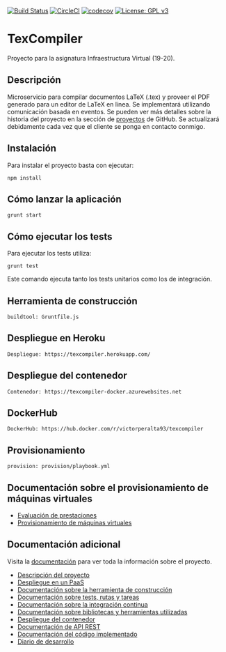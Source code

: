 [![Build Status](https://travis-ci.org/victorperalta93/IV-Proyecto.svg?branch=master)](https://travis-ci.org/victorperalta93/IV-Proyecto)
[![CircleCI](https://circleci.com/gh/victorperalta93/IV-Proyecto.svg?style=svg)](https://circleci.com/gh/victorperalta93/IV-Proyecto)
[![codecov](https://codecov.io/gh/victorperalta93/IV-Proyecto/branch/master/graph/badge.svg)](https://codecov.io/gh/victorperalta93/IV-Proyecto)
[![License: GPL v3](https://img.shields.io/badge/License-GPLv3-blue.svg)](https://www.gnu.org/licenses/gpl-3.0)

# TexCompiler
Proyecto para la asignatura Infraestructura Virtual (19-20).

## Descripción

Microservicio para compilar documentos LaTeX (.tex) y proveer el PDF generado para un editor de LaTeX en línea. Se implementará utilizando comunicación basada en eventos.
Se pueden ver más detalles sobre la historia del proyecto en la sección de [proyectos](https://github.com/victorperalta93/IV-Proyecto/projects/1) de GitHub. Se actualizará debidamente cada vez que el cliente se ponga en contacto conmigo.

## Instalación
Para instalar el proyecto basta con ejecutar:
```
npm install
```

## Cómo lanzar la aplicación
```
grunt start
```


## Cómo ejecutar los tests
Para ejecutar los tests utiliza:
```
grunt test
```
Este comando ejecuta tanto los tests unitarios como los de integración.

## Herramienta de construcción
```
buildtool: Gruntfile.js
```

## Despliegue en Heroku

```
Despliegue: https://texcompiler.herokuapp.com/
```

## Despliegue del contenedor
```
Contenedor: https://texcompiler-docker.azurewebsites.net
```

## DockerHub
```
DockerHub: https://hub.docker.com/r/victorperalta93/texcompiler
```

## Provisionamiento
```
provision: provision/playbook.yml
```

## Documentación sobre el provisionamiento de máquinas virtuales
* [Evaluación de prestaciones](https://victorperalta93.github.io/IV-Proyecto/#/eleccion_so)
* [Provisionamiento de máquinas virtuales](https://victorperalta93.github.io/IV-Proyecto/#/provisionamiento)

## Documentación adicional
Visita la [documentación](https://victorperalta93.github.io/IV-Proyecto) para ver toda la información sobre el proyecto.

* [Descripción del proyecto](https://victorperalta93.github.io/IV-Proyecto/#/descripcion)
* [Despliegue en un PaaS](https://victorperalta93.github.io/IV-Proyecto/#/paas)
* [Documentación sobre la herramienta de construcción](https://victorperalta93.github.io/IV-Proyecto/#/tools_construccion)
* [Documentación sobre tests, rutas y tareas](https://victorperalta93.github.io/IV-Proyecto/#/tests)
* [Documentación sobre la integración continua](https://victorperalta93.github.io/IV-Proyecto/#/integracion_continua)
* [Documentación sobre bibliotecas y herramientas utilizadas](https://victorperalta93.github.io/IV-Proyecto/#/bibtools)
* [Despliegue del contenedor](https://victorperalta93.github.io/IV-Proyecto/#/docker)
* [Documentación de API REST](https://victorperalta93.github.io/IV-Proyecto/apidoc/index.html)
* [Documentación del código implementado](https://victorperalta93.github.io/IV-Proyecto/docco/texCompiler.html)
* [Diario de desarrollo](https://victorperalta93.github.io/IV-Proyecto/#/diario)
